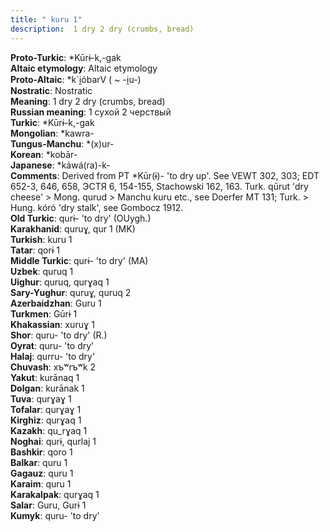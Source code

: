 ```yaml
---
title: " kuru 1"
description:  1 dry 2 dry (crumbs, bread)
---
```


<strong>Proto-Turkic</strong>:  *Kūrɨ-k,-gak<br>
<strong>Altaic etymology</strong>:  Altaic etymology<br>
<strong> Proto-Altaic</strong>:  *k`i̯óbarV ( ~ -i̯u-)<br>
<strong>Nostratic</strong>:  Nostratic<br>
<strong>Meaning</strong>:  1 dry 2 dry (crumbs, bread)<br>
<strong>Russian meaning</strong>:  1 сухой 2 черствый<br>
<strong>Turkic</strong>:  *Kūrɨ-k,-gak<br>
<strong>Mongolian</strong>:  *kawra-<br>
<strong>Tungus-Manchu</strong>:  *(x)ur-<br>
<strong>Korean</strong>:  *kobār-<br>
<strong>Japanese</strong>:  *káwá(ra)-k-<br>
<strong>Comments</strong>:  Derived from PT *Kūr(ɨ)- 'to dry up'. See VEWT 302, 303; EDT 652-3, 646, 658, ЭСТЯ 6, 154-155, Stachowski 162, 163. Turk. qūrut 'dry cheese' > Mong. qurud > Manchu kuru etc., see Doerfer MT 131; Turk. > Hung. kóró 'dry stalk', see Gombocz 1912.<br>
<strong>Old Turkic</strong>:  qurɨ- 'to dry' (OUygh.)<br>
<strong>Karakhanid</strong>:  quruɣ, qur 1 (MK)<br>
<strong>Turkish</strong>:  kuru 1<br>
<strong>Tatar</strong>:  qorɨ 1<br>
<strong>Middle Turkic</strong>:  qurɨ- 'to dry' (MA)<br>
<strong>Uzbek</strong>:  quruq 1<br>
<strong>Uighur</strong>:  quruq, qurɣaq 1<br>
<strong>Sary-Yughur</strong>:  quruɣ, quruq 2<br>
<strong>Azerbaidzhan</strong>:  Guru 1<br>
<strong>Turkmen</strong>:  Gūrɨ 1<br>
<strong>Khakassian</strong>:  xuruɣ 1<br>
<strong>Shor</strong>:  quru- 'to dry' (R.)<br>
<strong>Oyrat</strong>:  quru- 'to dry'<br>
<strong>Halaj</strong>:  qurru- 'to dry'<br>
<strong>Chuvash</strong>:  xъʷrъʷk 2<br>
<strong>Yakut</strong>:  kurānaq 1<br>
<strong>Dolgan</strong>:  kurānak 1<br>
<strong>Tuva</strong>:  qurɣaɣ 1<br>
<strong>Tofalar</strong>:  qurɣaɣ 1<br>
<strong>Kirghiz</strong>:  qurɣaq 1<br>
<strong>Kazakh</strong>:  qu_rɣaq 1<br>
<strong>Noghai</strong>:  qurɨ, qurlaj 1<br>
<strong>Bashkir</strong>:  qoro 1<br>
<strong>Balkar</strong>:  quru 1<br>
<strong>Gagauz</strong>:  quru 1<br>
<strong>Karaim</strong>:  quru 1<br>
<strong>Karakalpak</strong>:  qurɣaq 1<br>
<strong>Salar</strong>:  Guru, Gurɨ 1<br>
<strong>Kumyk</strong>:  quru- 'to dry'<br>


